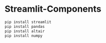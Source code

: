 # Streamlit-Components

```python
pip install streamlit
pip install pandas
pip install altair
pip install numpy
```
